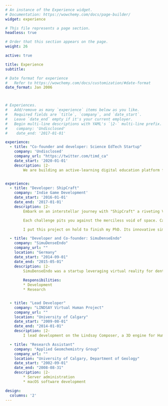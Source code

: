 ```yaml
---
# An instance of the Experience widget.
# Documentation: https://wowchemy.com/docs/page-builder/
widget: experience

# This file represents a page section.
headless: true

# Order that this section appears on the page.
weight: 26

active: true

title: Experience
subtitle: 

# Date format for experience
#   Refer to https://wowchemy.com/docs/customization/#date-format
date_format: Jan 2006



# Experiences.
#   Add/remove as many `experience` items below as you like.
#   Required fields are `title`, `company`, and `date_start`.
#   Leave `date_end` empty if it's your current employer.
#   Begin multi-line descriptions with YAML's `|2-` multi-line prefix.
#    company: 'Undisclosed'
#    date_end: '2017-01-01'

experience:
  - title: "Co-founder and developer: Science EdTech Startup"
    company: 'Undisclosed'
    company_url: "https://twitter.com/timd_ca"
    date_start: '2020-01-01'
    description: |2-
        We are building an active-learning digital education platform for the life sciences; immerse, interact and explore. Find [more information here]({{< ref "/mesoscale/mesoscale/index.md" >}}) and follow our progress on [Twitter](https://twitter.com/timd_ca). 


experience:
  - title: "Developer: ShipCraft"
    company: 'Indie Game Development'
    date_start: '2016-01-01'
    date_end: '2017-01-01'
    description: |2-
        Embark on an interstellar journey with "ShipCraft" a riveting VR game where you engineer intricate spacecraft. You'll wield cutting-edge CAD tools in virtual reality, crafting spaceships right down to the engine's fuel flow rates.

        Each challenge pits you against the merciless void of space. Can you mend a malfunctioning ship hurtling toward a gas giant?

        I put this project on hold to finish my PhD. Its innovative simulation and VR crafting technology lay the groundwork for my LifeBrush system. 

  - title: "Developer and Co-founder: SimuDenseEndo"
    company: "SimuDenseEndo"
    company_url: ""
    location: "Germany"
    date_start: "2014-09-01"
    date_end: "2015-05-01"
    description: |2-
        SimuDenseEndo was a startup leveraging virtual reality for dental surgery training. We developed innovative realtime pysics models, interaction and rendering technology to train dental surgeons on a variety of procedures.
           
        Responsibilities:        
        * Development
        * Research


  - title: "Lead Developer"
    company: "LINDSAY Virtual Human Project"
    company_url: ""
    location: "University of Calgary"
    date_start: "2009-08-01"
    date_end: "2014-01-01"
    description: |2-
        I lead development on the Lindsay Composer, a 3D engine for Human pysiology and anatomy education.

  - title: "Research Assistant"
    company: "Applied Geomchemistry Group"
    company_url: ""
    location: "University of Calgary, Department of Geology"
    date_start: "2002-09-01"
    date_end: "2008-08-31"
    description: |2-
        * Server administration 
        * macOS software development

design:
  columns: '2'
---
```

